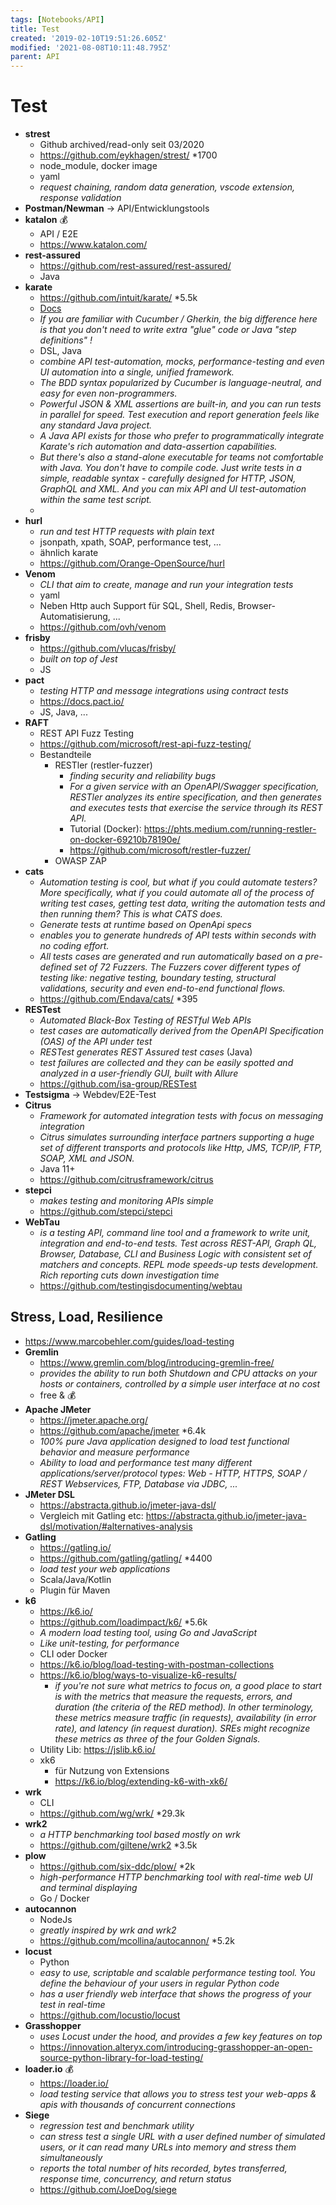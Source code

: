 ```yaml
---
tags: [Notebooks/API]
title: Test
created: '2019-02-10T19:51:26.605Z'
modified: '2021-08-08T10:11:48.795Z'
parent: API
---
```


# Test

- **strest**
  - Github archived/read-only seit 03/2020
  - <https://github.com/eykhagen/strest/> *1700
  - node_module, docker image
  - yaml
  - *request chaining, random data generation, vscode extension, response validation*
- **Postman/Newman** → API/Entwicklungstools
- **katalon** 💰
  - API / E2E
  - <https://www.katalon.com/>
- **rest-assured**
  - <https://github.com/rest-assured/rest-assured/>
  - Java
- **karate**
  - <https://github.com/intuit/karate/> *5.5k
  - [Docs](https://karatelabs.github.io/karate/)
  - *If you are familiar with Cucumber / Gherkin, the big difference here is that you don't need to write extra "glue" code or Java "step definitions" !*
  - DSL, Java
  - *combine API test-automation, mocks, performance-testing and even UI automation into a single, unified framework.*
  - *The BDD syntax popularized by Cucumber is language-neutral, and easy for even non-programmers.*
  - *Powerful JSON & XML assertions are built-in, and you can run tests in parallel for speed. Test execution and report generation feels like any standard Java project.*
  - *A Java API exists for those who prefer to programmatically integrate Karate's rich automation and data-assertion capabilities.*
  - *But there's also a stand-alone executable for teams not comfortable with Java. You don't have to compile code. Just write tests in a simple, readable syntax - carefully designed for HTTP, JSON, GraphQL and XML. And you can mix API and UI test-automation within the same test script.*
  - <span style="visibility:hidden">bookmarked</span>
- **hurl**
  - *run and test HTTP requests with plain text*
  - jsonpath, xpath, SOAP, performance test, ...
  - ähnlich karate 
  - <https://github.com/Orange-OpenSource/hurl>
- **Venom**
  - *CLI that aim to create, manage and run your integration tests*
  - yaml
  - Neben Http auch Support für SQL, Shell, Redis, Browser-Automatisierung, ...
  - <https://github.com/ovh/venom> 
- **frisby**
  - <https://github.com/vlucas/frisby/>
  - *built on top of Jest*
  - JS
- **pact**
  - *testing HTTP and message integrations using contract tests*
  - <https://docs.pact.io/>
  - JS, Java, ...
- **RAFT**
  - REST API Fuzz Testing
  - <https://github.com/microsoft/rest-api-fuzz-testing/>
  - Bestandteile
    - RESTler (restler-fuzzer)
      - *finding security and reliability bugs*
      - *For a given service with an OpenAPI/Swagger specification, RESTler analyzes its entire specification, and then generates and executes tests that exercise the service through its REST API.*
      - Tutorial (Docker): <https://phts.medium.com/running-restler-on-docker-69210b78190e/>
      - <https://github.com/microsoft/restler-fuzzer/>
    - OWASP ZAP
- **cats**
  - *Automation testing is cool, but what if you could automate testers? More specifically, what if you could automate all of the process of writing test cases, getting test data, writing the automation tests and then running them? This is what CATS does.*
  - *Generate tests at runtime based on OpenApi specs*
  - *enables you to generate hundreds of API tests within seconds with no coding effort.*
  - *All tests cases are generated and run automatically based on a pre-defined set of 72 Fuzzers. The Fuzzers cover different types of testing like: negative testing, boundary testing, structural validations, security and even end-to-end functional flows.*
  - <https://github.com/Endava/cats/> *395
- **RESTest**
  - *Automated Black-Box Testing of RESTful Web APIs*
  - *test cases are automatically derived from the OpenAPI Specification (OAS) of the API under test*
  - *RESTest generates REST Assured test cases* (Java)
  - *test failures are collected and they can be easily spotted and analyzed in a user-friendly GUI, built with Allure*
  - <https://github.com/isa-group/RESTest>
- **Testsigma** -> Webdev/E2E-Test
- **Citrus**
  - *Framework for automated integration tests with focus on messaging integration*
  - *Citrus simulates surrounding interface partners supporting a huge set of different transports and protocols like Http, JMS, TCP/IP, FTP, SOAP, XML and JSON.*
  - Java 11+
  - <https://github.com/citrusframework/citrus>
- **stepci**
  - *makes testing and monitoring APIs simple* 
  - <https://github.com/stepci/stepci>
- **WebTau**
  - *is a testing API, command line tool and a framework to write unit, integration and end-to-end tests. Test across REST-API, Graph QL, Browser, Database, CLI and Business Logic with consistent set of matchers and concepts. REPL mode speeds-up tests development. Rich reporting cuts down investigation time* 
  - <https://github.com/testingisdocumenting/webtau> 


## Stress, Load, Resilience
- <https://www.marcobehler.com/guides/load-testing>
- **Gremlin**
  - <https://www.gremlin.com/blog/introducing-gremlin-free/>
  - *provides the ability to run both Shutdown and CPU attacks on your hosts or containers, controlled by a simple user interface at no cost*
  - free & 💰
- **Apache JMeter**
  - <https://jmeter.apache.org/>
  - <https://github.com/apache/jmeter> *6.4k
  - *100% pure Java application designed to load test functional behavior and measure performance*
  - *Ability to load and performance test many different applications/server/protocol types: Web - HTTP, HTTPS, SOAP / REST Webservices, FTP, Database via JDBC, ...*
- **JMeter DSL**
  - <https://abstracta.github.io/jmeter-java-dsl/>
  - Vergleich mit Gatling etc: <https://abstracta.github.io/jmeter-java-dsl/motivation/#alternatives-analysis>
- **Gatling**
  - <https://gatling.io/>
  - <https://github.com/gatling/gatling/> *4400
  - *load test your web applications*
  - Scala/Java/Kotlin
  - Plugin für Maven
- **k6**
  - <https://k6.io/>
  - <https://github.com/loadimpact/k6/> *5.6k
  - *A modern load testing tool, using Go and JavaScript*
  - *Like unit-testing, for performance*
  - CLI oder Docker
  - <https://k6.io/blog/load-testing-with-postman-collections>
  - <https://k6.io/blog/ways-to-visualize-k6-results/>
    - *if you're not sure what metrics to focus on, a good place to start is with the metrics that measure the requests, errors, and duration (the criteria of the RED method). In other terminology, these metrics measure traffic (in requests), availability (in error rate), and latency (in request duration). SREs might recognize these metrics as three of the four Golden Signals.* 
  - Utility Lib: <https://jslib.k6.io/>
  - xk6
    - für Nutzung von Extensions 
    - <https://k6.io/blog/extending-k6-with-xk6/> 
- **wrk**
  - CLI
  - <https://github.com/wg/wrk/> *29.3k
- **wrk2**
  - *a HTTP benchmarking tool based mostly on wrk* 
  - <https://github.com/giltene/wrk2> *3.5k 
- **plow**
  - <https://github.com/six-ddc/plow/> *2k
  - *high-performance HTTP benchmarking tool with real-time web UI and terminal displaying*
  - Go / Docker
- **autocannon**
  - NodeJs
  - *greatly inspired by wrk and wrk2*
  - <https://github.com/mcollina/autocannon/> *5.2k
- **locust**
  - Python
  - *easy to use, scriptable and scalable performance testing tool. You define the behaviour of your users in regular Python code*
  - *has a user friendly web interface that shows the progress of your test in real-time*
  - <https://github.com/locustio/locust>
- **Grasshopper**
  - *uses Locust under the hood, and provides a few key features on top*
  - <https://innovation.alteryx.com/introducing-grasshopper-an-open-source-python-library-for-load-testing/>
- **loader.io** 💰
  - <https://loader.io/>
  - *load testing service that allows you to stress test your web-apps & apis with thousands of concurrent connections*
- **Siege**
  - *regression test and benchmark utility*
  - *can stress test a single URL with a user defined number of simulated users, or it can read many URLs into memory and stress them simultaneously*
  - *reports the total number of hits recorded, bytes transferred, response time, concurrency, and return status*
  - <https://github.com/JoeDog/siege>
